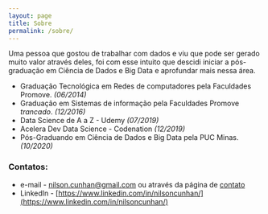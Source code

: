 ```yaml
---
layout: page
title: Sobre
permalink: /sobre/
---
```


Uma pessoa que gostou de trabalhar com dados e viu que pode ser gerado muito valor através deles, foi com esse intuito que descidi iniciar a pós-graduação em Ciência de Dados e Big Data e aprofundar mais nessa área.

* Graduação Tecnológica em Redes de computadores pela Faculdades Promove. _(06/2014)_
* Graduação em Sistemas de informação pela Faculdades Promove *trancado*. _(12/2016)_
* Data Science de A a Z - Udemy _(07/2019)_
* Acelera Dev Data Science - Codenation _(12/2019)_
* Pós-Graduando em Ciência de Dados e Big Data pela PUC Minas. _(10/2020)_

### Contatos:
* e-mail - [nilson.cunhan@gmail.com](mailto:nilson.cunhan@gmail.com) ou através da página de [contato](https://nilsoncunha.github.io/portfolioweb/contact/)
* LinkedIn - [https://www.linkedin.com/in/nilsoncunhan/](https://www.linkedin.com/in/nilsoncunhan/)
